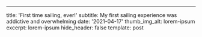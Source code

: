 ---
title: 'First time sailing, ever!'
subtitle: My first sailing experience was addictive and overwhelming
date: '2021-04-17'
thumb_img_alt: lorem-ipsum
excerpt: lorem-ipsum
hide_header: false
template: post

